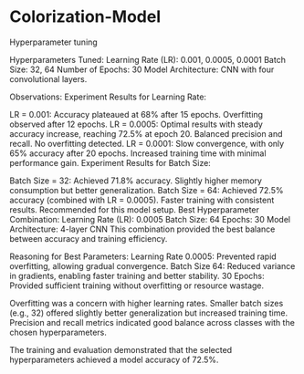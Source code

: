 # Colorization-Model
Hyperparameter tuning

Hyperparameters Tuned:
Learning Rate (LR): 0.001, 0.0005, 0.0001
Batch Size: 32, 64
Number of Epochs: 30
Model Architecture: CNN with four convolutional layers.

Observations:
Experiment Results for Learning Rate:

LR = 0.001:
Accuracy plateaued at 68% after 15 epochs.
Overfitting observed after 12 epochs.
LR = 0.0005:
Optimal results with steady accuracy increase, reaching 72.5% at epoch 20.
Balanced precision and recall.
No overfitting detected.
LR = 0.0001:
Slow convergence, with only 65% accuracy after 20 epochs.
Increased training time with minimal performance gain.
Experiment Results for Batch Size:

Batch Size = 32:
Achieved 71.8% accuracy.
Slightly higher memory consumption but better generalization.
Batch Size = 64:
Achieved 72.5% accuracy (combined with LR = 0.0005).
Faster training with consistent results.
Recommended for this model setup.
Best Hyperparameter Combination:
Learning Rate (LR): 0.0005
Batch Size: 64
Epochs: 30
Model Architecture: 4-layer CNN
This combination provided the best balance between accuracy and training efficiency.

Reasoning for Best Parameters:
Learning Rate 0.0005: Prevented rapid overfitting, allowing gradual convergence.
Batch Size 64: Reduced variance in gradients, enabling faster training and better stability.
30 Epochs: Provided sufficient training without overfitting or resource wastage.


Overfitting was a concern with higher learning rates.
Smaller batch sizes (e.g., 32) offered slightly better generalization but increased training time.
Precision and recall metrics indicated good balance across classes with the chosen hyperparameters.

The training and evaluation demonstrated that the selected hyperparameters achieved a model accuracy of 72.5%.
